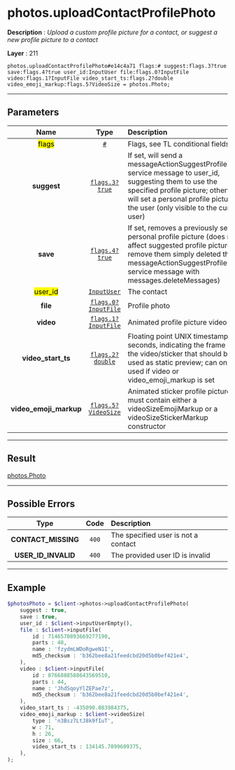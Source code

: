 # photos.uploadContactProfilePhoto

**Description** : *Upload a custom profile picture for a contact, or suggest a new profile picture to a contact*

**Layer** : 211

```tl
photos.uploadContactProfilePhoto#e14c4a71 flags:# suggest:flags.3?true save:flags.4?true user_id:InputUser file:flags.0?InputFile video:flags.1?InputFile video_start_ts:flags.2?double video_emoji_markup:flags.5?VideoSize = photos.Photo;
```

---

## Parameters

| Name | Type | Description |
| :---: | :---: | :--- |
| <mark>flags</mark> | [`#`](type/#) | Flags, see TL conditional fields |
| **suggest** | [`flags.3?true`](type/true) | If set, will send a messageActionSuggestProfilePhoto service message to user_id, suggesting them to use the specified profile picture; otherwise, will set a personal profile picture for the user (only visible to the current user) |
| **save** | [`flags.4?true`](type/true) | If set, removes a previously set personal profile picture (does not affect suggested profile pictures, to remove them simply deleted the messageActionSuggestProfilePhoto service message with messages.deleteMessages) |
| <mark>user_id</mark> | [`InputUser`](type/InputUser) | The contact |
| **file** | [`flags.0?InputFile`](type/InputFile) | Profile photo |
| **video** | [`flags.1?InputFile`](type/InputFile) | Animated profile picture video |
| **video_start_ts** | [`flags.2?double`](type/double) | Floating point UNIX timestamp in seconds, indicating the frame of the video/sticker that should be used as static preview; can only be used if video or video_emoji_markup is set |
| **video_emoji_markup** | [`flags.5?VideoSize`](type/VideoSize) | Animated sticker profile picture, must contain either a videoSizeEmojiMarkup or a videoSizeStickerMarkup constructor |

---

## Result

[photos.Photo](type/photos.Photo)

---

## Possible Errors

| Type | Code | Description |
| :---: | :---: | :--- |
| **CONTACT_MISSING** | `400` | The specified user is not a contact |
| **USER_ID_INVALID** | `400` | The provided user ID is invalid |

---

## Example

```php
$photosPhoto = $client->photos->uploadContactProfilePhoto(
	suggest : true,
	save : true,
	user_id : $client->inputUserEmpty(),
	file : $client->inputFile(
		id : 7146570893669277190,
		parts : 48,
		name : 'fzydmLWDoRgweN1I',
		md5_checksum : 'b362bee8a21feedcbd20d5b0bef421e4',
	),
	video : $client->inputFile(
		id : 8766888588643569510,
		parts : 44,
		name : 'JhdSqoyYlZEPae7z',
		md5_checksum : 'b362bee8a21feedcbd20d5b0bef421e4',
	),
	video_start_ts : -435090.083984375,
	video_emoji_markup : $client->videoSize(
		type : 'n3Bsz7LtJ8k9fIuT',
		w : 71,
		h : 26,
		size : 66,
		video_start_ts : 134145.7099609375,
	),
);
```